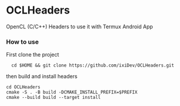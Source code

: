 # OCLHeaders
OpenCL (C/C++) Headers to use it with Termux Android App


### How to use 

First clone the project 
```shell
  cd $HOME && git clone https://github.com/ixiDev/OCLHeaders.git
```
then build and install headers

```shell
cd OCLHeaders
cmake -S . -B build -DCMAKE_INSTALL_PREFIX=$PREFIX
cmake --build build --target install
```
